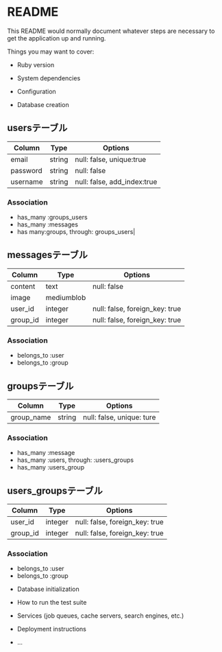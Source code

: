 # README

This README would normally document whatever steps are necessary to get the
application up and running.

Things you may want to cover:

* Ruby version

* System dependencies

* Configuration

* Database creation

## usersテーブル
|Column|Type|Options|
|------|----|-------|
|email|string|null: false, unique:true|
|password|string|null: false|
|username|string|null: false, add_index:true|
### Association
- has_many :groups_users
- has_many :messages
- has many:groups, through: groups_users|

## messagesテーブル
|Column|Type|Options|
|------|----|-------|
|content|text|null: false|
|image|mediumblob|
|user_id|integer|null: false, foreign_key: true|
|group_id|integer|null: false, foreign_key: true|
### Association
- belongs_to :user
- belongs_to :group

## groupsテーブル
|Column|Type|Options|
|------|----|-------|
|group_name|string|null: false, unique: ture|
### Association
- has_many :message
- has_many  :users,  through:  :users_groups
- has_many :users_group

## users_groupsテーブル
|Column|Type|Options|
|------|----|-------|
|user_id|integer|null: false, foreign_key: true|
|group_id|integer|null: false, foreign_key: true|
### Association
- belongs_to :user
- belongs_to :group

* Database initialization

* How to run the test suite

* Services (job queues, cache servers, search engines, etc.)

* Deployment instructions

* ...
